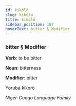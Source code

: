 ```yaml
---
id: kikölö
slug: kikölö
title: kikölö
sidebar_position: 187
hoverText: bitter § Modifier
---
```


### bitter § Modifier

**Verb**: to be bitter

**Noun**: bitterness

**Modifier**: bitter

Yoruba kikorò 

*Niger-Congo Language Family*